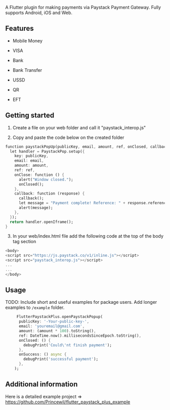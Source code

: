 <!--
This README describes the package. If you publish this package to pub.dev,
this README's contents appear on the landing page for your package.

For information about how to write a good package README, see the guide for
[writing package pages](https://dart.dev/guides/libraries/writing-package-pages).

For general information about developing packages, see the Dart guide for
[creating packages](https://dart.dev/guides/libraries/create-library-packages)
and the Flutter guide for
[developing packages and plugins](https://flutter.dev/developing-packages).
-->

A Flutter plugin for making payments via Paystack Payment Gateway. Fully supports Android, iOS and Web.

## Features

- Mobile Money

- VISA

- Bank

- Bank Transfer

- USSD

- QR

- EFT

## Getting started

1. Create a file on your web folder and call it "paystack_interop.js"

2. Copy and paste the code below on the created folder
```dart
function paystackPopUp(publicKey, email, amount, ref, onClosed, callback) {
  let handler = PaystackPop.setup({
    key: publicKey,
    email: email,
    amount: amount,
    ref: ref,
    onClose: function () {
      alert("Window closed.");
      onClosed();
    },
    callback: function (response) {
      callback();
      let message = "Payment complete! Reference: " + response.reference;
      alert(message);
    },
  });
  return handler.openIframe();
}
```
3. In your web/index.html file add the following code at the top of the body tag section
```dart
<body>
<script src="https://js.paystack.co/v1/inline.js"></script>
<script src="paystack_interop.js"></script>
...
...
</body>
```

## Usage

TODO: Include short and useful examples for package users. Add longer examples
to `/example` folder.

```dart
     FlutterPaystackPlus.openPaystackPopup(
      publicKey: '-Your-public-key-',
      email: 'youremail@gmail.com',
      amount: (amount * 100).toString(),
      ref: DateTime.now().millisecondsSinceEpoch.toString(),
      onClosed: () {
        debugPrint('Could\'nt finish payment');
      },
      onSuccess: () async {
        debugPrint('successful payment');
      },
    );
```

## Additional information
Here is a detailed example project => https://github.com/Princewil/flutter_paystack_plus_example 
